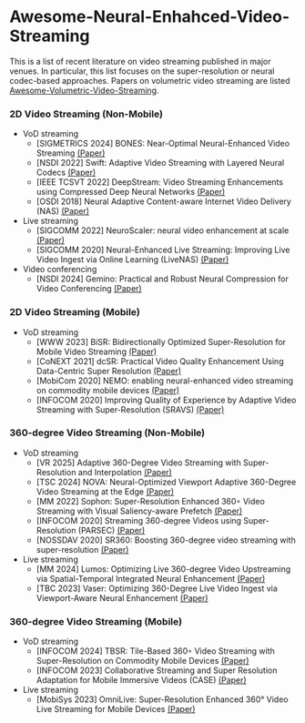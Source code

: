 # Awesome-Neural-Enhahced-Video-Streaming
This is a list of recent literature on video streaming published in major venues. In particular, this list focuses on the super-resolution or neural codec-based approaches. Papers on volumetric video streaming are listed [Awesome-Volumetric-Video-Streaming](https://github.com/parkseonghoony/Awesome-Volumetric-Video-Streaming/blob/main/README.md).

### 2D Video Streaming (Non-Mobile)
* VoD streaming
  * [SIGMETRICS 2024] BONES: Near-Optimal Neural-Enhanced Video Streaming [(Paper)](https://dl.acm.org/doi/abs/10.1145/3656014)
  * [NSDI 2022] Swift: Adaptive Video Streaming with Layered Neural Codecs [(Paper)](https://www.usenix.org/conference/nsdi22/presentation/dasari)
  * [IEEE TCSVT 2022] DeepStream: Video Streaming Enhancements using Compressed Deep Neural Networks [(Paper)](https://ieeexplore.ieee.org/document/9984695)
  * [OSDI 2018] Neural Adaptive Content-aware Internet Video Delivery (NAS) [(Paper)](https://www.usenix.org/conference/osdi18/presentation/yeo)
* Live streaming
  * [SIGCOMM 2022] NeuroScaler: neural video enhancement at scale [(Paper)](https://dl.acm.org/doi/10.1145/3544216.3544218)
  * [SIGCOMM 2020] Neural-Enhanced Live Streaming: Improving Live Video Ingest via Online Learning (LiveNAS) [(Paper)](https://dl.acm.org/doi/10.1145/3387514.3405856)
* Video conferencing
  * [NSDI 2024] Gemino: Practical and Robust Neural Compression for Video Conferencing [(Paper)](https://www.usenix.org/conference/nsdi24/presentation/sivaraman)

### 2D Video Streaming (Mobile)
* VoD streaming
  * [WWW 2023] BiSR: Bidirectionally Optimized Super-Resolution for Mobile Video Streaming [(Paper)](https://dl.acm.org/doi/10.1145/3543507.3583519)
  * [CoNEXT 2021] dcSR: Practical Video Quality Enhancement Using Data-Centric Super Resolution [(Paper)](https://dl.acm.org/doi/abs/10.1145/3485983.3494856)
  * [MobiCom 2020] NEMO: enabling neural-enhanced video streaming on commodity mobile devices [(Paper)](https://dl.acm.org/doi/10.1145/3372224.3419185)
  * [INFOCOM 2020] Improving Quality of Experience by Adaptive Video Streaming with Super-Resolution (SRAVS) [(Paper)](https://ieeexplore.ieee.org/document/9155384)

### 360-degree Video Streaming (Non-Mobile)
* VoD streaming
  * [VR 2025] Adaptive 360-Degree Video Streaming with Super-Resolution and Interpolation [(Paper)]()
  * [TSC 2024] NOVA: Neural-Optimized Viewport Adaptive 360-Degree Video Streaming at the Edge [(Paper)](https://ieeexplore.ieee.org/document/10654590)
  * [MM 2022] Sophon: Super-Resolution Enhanced 360◦ Video Streaming with Visual Saliency-aware Prefetch [(Paper)](https://dl.acm.org/doi/10.1145/3503161.3547750)
  * [INFOCOM 2020] Streaming 360-degree Videos using Super-Resolution (PARSEC) [(Paper)](https://ieeexplore.ieee.org/document/9155477)
  * [NOSSDAV 2020] SR360: Boosting 360-degree video streaming with super-resolution [(Paper)](https://dl.acm.org/doi/10.1145/3386290.3396929)
* Live streaming
  * [MM 2024] Lumos: Optimizing Live 360-degree Video Upstreaming via Spatial-Temporal Integrated Neural Enhancement [(Paper)](https://dl.acm.org/doi/10.1145/3664647.3681305)
  * [TBC 2023] Vaser: Optimizing 360-Degree Live Video Ingest via Viewport-Aware Neural Enhancement [(Paper)](https://ieeexplore.ieee.org/abstract/document/10227835)

### 360-degree Video Streaming (Mobile)
* VoD streaming
  * [INFOCOM 2024] TBSR: Tile-Based 360◦ Video Streaming with Super-Resolution on Commodity Mobile Devices [(Paper)](https://ieeexplore.ieee.org/abstract/document/10621078/)
  * [INFOCOM 2023] Collaborative Streaming and Super Resolution Adaptation for Mobile Immersive Videos (CASE) [(Paper)](https://ieeexplore.ieee.org/document/10228906)
* Live streaming
  * [MobiSys 2023] OmniLive: Super-Resolution Enhanced 360° Video Live Streaming for Mobile Devices [(Paper)](https://dl.acm.org/doi/abs/10.1145/3581791.3596851)
